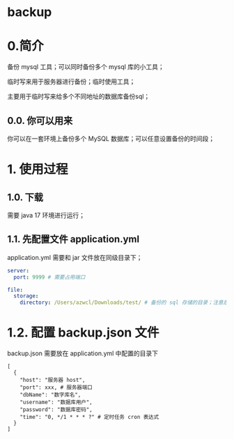 # backup

# 0.简介
备份 mysql 工具；可以同时备份多个 mysql 库的小工具；

临时写来用于服务器进行备份；临时使用工具；

主要用于临时写来给多个不同地址的数据库备份sql；

## 0.0. 你可以用来
你可以在一套环境上备份多个 MySQL 数据库；可以任意设置备份的时间段；

# 1. 使用过程

## 1.0. 下载
需要 java 17 环境进行运行；

## 1.1. 先配置文件 application.yml
application.yml 需要和 jar 文件放在同级目录下；
```yaml
server:
  port: 9999 # 需要占用端口

file:
  storage:
    directory: /Users/azwcl/Downloads/test/ # 备份的 sql 存储的目录；注意后面一定带上 / 
```

# 1.2. 配置 backup.json 文件
backup.json 需要放在 application.yml 中配置的目录下
```text
[
  {
    "host": "服务器 host",
    "port": xxx, # 服务器端口
    "dbName": "数字库名",
    "username": "数据库用户",
    "password": "数据库密码",
    "time": "0, */1 * * * ?" # 定时任务 cron 表达式
  }
]
```